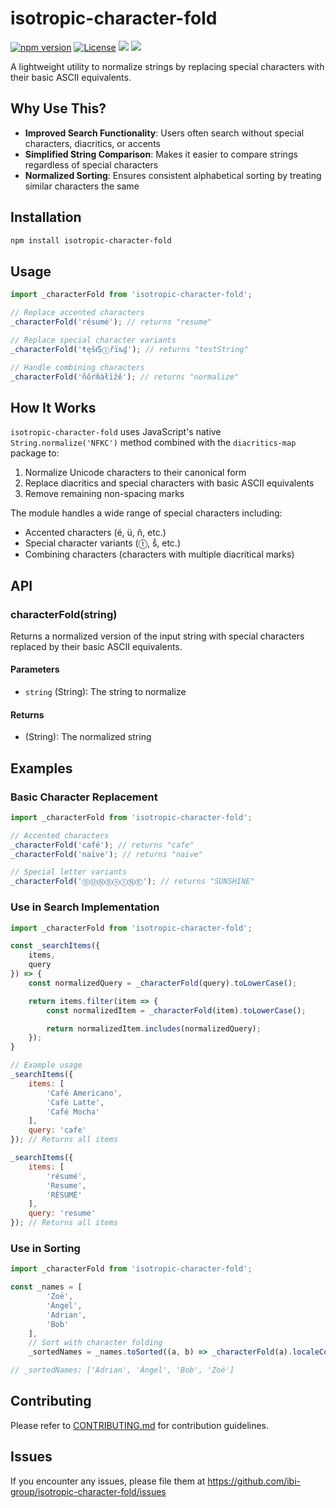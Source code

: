 # isotropic-character-fold

[![npm version](https://img.shields.io/npm/v/isotropic-character-fold.svg)](https://www.npmjs.com/package/isotropic-character-fold)
[![License](https://img.shields.io/npm/l/isotropic-character-fold.svg)](https://github.com/ibi-group/isotropic-character-fold/blob/main/LICENSE)
![](https://img.shields.io/badge/tests-passing-brightgreen.svg)
![](https://img.shields.io/badge/coverage-100%25-brightgreen.svg)

A lightweight utility to normalize strings by replacing special characters with their basic ASCII equivalents.

## Why Use This?

- **Improved Search Functionality**: Users often search without special characters, diacritics, or accents
- **Simplified String Comparison**: Makes it easier to compare strings regardless of special characters
- **Normalized Sorting**: Ensures consistent alphabetical sorting by treating similar characters the same

## Installation

```bash
npm install isotropic-character-fold
```

## Usage

```javascript
import _characterFold from 'isotropic-character-fold';

// Replace accented characters
_characterFold('résumé'); // returns "resume"

// Replace special character variants
_characterFold('ŧęṧᵵṨⓣȑïȵɠ'); // returns "testString"

// Handle combining characters
_characterFold('n̂őŕm̃àłȋẑĕ'); // returns "normalize"
```

## How It Works

`isotropic-character-fold` uses JavaScript's native `String.normalize('NFKC')` method combined with the `diacritics-map` package to:

1. Normalize Unicode characters to their canonical form
2. Replace diacritics and special characters with basic ASCII equivalents
3. Remove remaining non-spacing marks

The module handles a wide range of special characters including:
- Accented characters (é, ü, ñ, etc.)
- Special character variants (ⓣ, ṧ, etc.)
- Combining characters (characters with multiple diacritical marks)

## API

### characterFold(string)

Returns a normalized version of the input string with special characters replaced by their basic ASCII equivalents.

#### Parameters

- `string` (String): The string to normalize

#### Returns

- (String): The normalized string

## Examples

### Basic Character Replacement

```javascript
import _characterFold from 'isotropic-character-fold';

// Accented characters
_characterFold('café'); // returns "cafe"
_characterFold('naïve'); // returns "naive"

// Special letter variants
_characterFold('ⓈⓊⓃⓈⓗⒾⓃⒺ'); // returns "SUNSHINE"
```

### Use in Search Implementation

```javascript
import _characterFold from 'isotropic-character-fold';

const _searchItems({
    items,
    query
}) => {
    const normalizedQuery = _characterFold(query).toLowerCase();

    return items.filter(item => {
        const normalizedItem = _characterFold(item).toLowerCase();

        return normalizedItem.includes(normalizedQuery);
    });
}

// Example usage
_searchItems({
    items: [
        'Café Americano',
        'Cafè Latte',
        'Café Mocha'
    ],
    query: 'cafe'
}); // Returns all items

_searchItems({
    items: [
        'résumé',
        'Resume',
        'RÉSUMÉ'
    ],
    query: 'resume'
}); // Returns all items
```

### Use in Sorting

```javascript
import _characterFold from 'isotropic-character-fold';

const _names = [
        'Zoë',
        'Ángel',
        'Adrian',
        'Bob'
    ],
    // Sort with character folding
    _sortedNames = _names.toSorted((a, b) => _characterFold(a).localeCompare(_characterFold(b)));

// _sortedNames: ['Adrian', 'Ángel', 'Bob', 'Zoë']
```

## Contributing

Please refer to [CONTRIBUTING.md](https://github.com/ibi-group/isotropic-character-fold/blob/main/CONTRIBUTING.md) for contribution guidelines.

## Issues

If you encounter any issues, please file them at https://github.com/ibi-group/isotropic-character-fold/issues
